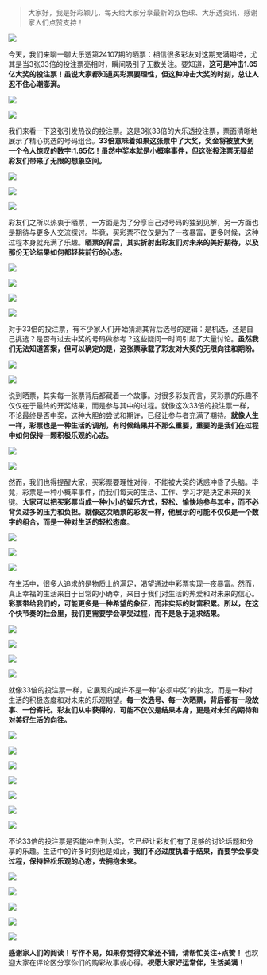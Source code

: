 

> 大家好，我是好彩颖儿，每天给大家分享最新的双色球、大乐透资讯，感谢家人们点赞支持！

![](https://cdn.jsdelivr.net/gh/wangwenjie1314/PicCDN/2024-7-12/1720763627240-image.png)


今天，我们来聊一聊大乐透第24107期的晒票：相信很多彩友对这期充满期待，尤其是当3张33倍的投注票亮相时，瞬间吸引了无数关注。要知道，**这可是冲击1.65亿大奖的投注票！虽说大家都知道买彩票要理性，但这种冲击大奖的时刻，总让人忍不住心潮澎湃。**

![](https://cdn.jsdelivr.net/gh/wangwenjie1314/PicCDN/2024-9-14/1726268457961-image.png)


![](https://cdn.jsdelivr.net/gh/wangwenjie1314/PicCDN/2024-9-14/1726268606501-image.png)


我们来看一下这张引发热议的投注票。这是3张33倍的大乐透投注票，票面清晰地展示了精心挑选的号码组合。**33倍意味着如果这张票中了大奖，奖金将被放大到一个令人惊叹的数字:1.65亿！虽然中奖本就是小概率事件，但这张投注票无疑给彩友们带来了无限的想象空间。**


![](https://cdn.jsdelivr.net/gh/wangwenjie1314/PicCDN/2024-9-14/1726268619602-image.png)


![](https://cdn.jsdelivr.net/gh/wangwenjie1314/PicCDN/2024-9-14/1726268631248-image.png)

![](https://cdn.jsdelivr.net/gh/wangwenjie1314/PicCDN/2024-9-14/1726268650747-image.png)



彩友们之所以热衷于晒票，一方面是为了分享自己对号码的独到见解，另一方面也是期待与更多人交流探讨。毕竟，买彩票不仅仅是为了一夜暴富，更多时候，这种过程本身就充满了乐趣。**晒票的背后，其实折射出彩友们对未来的美好期待，以及那份无论结果如何都轻装前行的心态。**


![](https://cdn.jsdelivr.net/gh/wangwenjie1314/PicCDN/2024-9-14/1726268897590-image.png)


![](https://cdn.jsdelivr.net/gh/wangwenjie1314/PicCDN/2024-9-14/1726268906814-image.png)


![](https://cdn.jsdelivr.net/gh/wangwenjie1314/PicCDN/2024-9-14/1726268916173-image.png)


![](https://cdn.jsdelivr.net/gh/wangwenjie1314/PicCDN/2024-9-14/1726268927204-image.png)



对于33倍的投注票，有不少家人们开始猜测其背后选号的逻辑：是机选，还是自己挑选？是否有过去中奖的号码做参考？这些疑问一时间引起了大量讨论。**虽然我们无法知道答案，但可以确定的是，这张票承载了彩友对大奖的无限向往和期盼。**


![](https://cdn.jsdelivr.net/gh/wangwenjie1314/PicCDN/2024-9-14/1726268889834-image.png)

![](https://cdn.jsdelivr.net/gh/wangwenjie1314/PicCDN/2024-9-14/1726268883055-image.png)



说到晒票，其实每一张票背后都藏着一个故事。对很多彩友而言，买彩票的乐趣不仅仅在于最终的开奖结果，而是参与其中的过程。就像这次33倍的投注票一样，不论最终是否中奖，这种大胆的尝试和期许，已经让参与者充满了期待。**就像人生一样，彩票也是一种生活的调剂，有时候结果并不那么重要，重要的是我们在过程中如何保持一颗积极乐观的心态。**


![](https://cdn.jsdelivr.net/gh/wangwenjie1314/PicCDN/2024-9-14/1726268858254-image.png)

![](https://cdn.jsdelivr.net/gh/wangwenjie1314/PicCDN/2024-9-14/1726268849980-image.png)


然而，我们也得提醒大家，买彩票要理性对待，不能被大奖的诱惑冲昏了头脑。毕竟，彩票是一种小概率事件，而我们每天的生活、工作、学习才是决定未来的关键。**大家可以把买彩票当成一种小小的娱乐方式，轻松、愉快地参与其中，而不必背负过多的压力和负担。就像这次晒票的彩友一样，他展示的可能不仅仅是一个数字的组合，而是一种对生活的轻松态度**。


![](https://cdn.jsdelivr.net/gh/wangwenjie1314/PicCDN/2024-9-14/1726269075221-image.png)


![](https://cdn.jsdelivr.net/gh/wangwenjie1314/PicCDN/2024-9-13/1726212275396-image.png)

![](https://cdn.jsdelivr.net/gh/wangwenjie1314/PicCDN/2024-9-13/1726212281699-image.png)



在生活中，很多人追求的是物质上的满足，渴望通过中彩票实现一夜暴富。然而，真正幸福的生活来自于日常的小确幸，来自于我们对生活的热爱和对未来的信心。**彩票带给我们的，可能更多是一种希望的象征，而非实际的财富积累。所以，在这个快节奏的社会里，我们更需要学会享受过程，而不是急于追求结果。**




![](https://cdn.jsdelivr.net/gh/wangwenjie1314/PicCDN/2024-9-13/1726212288789-image.png)




![](https://cdn.jsdelivr.net/gh/wangwenjie1314/PicCDN/2024-9-14/1726268699331-image.png)

![](https://cdn.jsdelivr.net/gh/wangwenjie1314/PicCDN/2024-9-13/1726212300913-image.png)


![](https://cdn.jsdelivr.net/gh/wangwenjie1314/PicCDN/2024-9-14/1726269059231-image.png)


就像33倍的投注票一样，它展现的或许不是一种“必须中奖”的执念，而是一种对生活的积极态度和对未来的乐观期望。**每一次选号、每一次晒票，背后都有一段故事、一份寄托。彩友们从中获得的，可能不仅仅是结果本身，更是对未知的期待和对美好生活的向往。**


![](https://cdn.jsdelivr.net/gh/wangwenjie1314/PicCDN/2024-9-14/1726269024041-image.png)


![](https://cdn.jsdelivr.net/gh/wangwenjie1314/PicCDN/2024-9-14/1726268663385-image.png)


![](https://cdn.jsdelivr.net/gh/wangwenjie1314/PicCDN/2024-9-14/1726268974318-image.png)



![](https://cdn.jsdelivr.net/gh/wangwenjie1314/PicCDN/2024-9-14/1726268958547-image.png)


![](https://cdn.jsdelivr.net/gh/wangwenjie1314/PicCDN/2024-9-14/1726268944839-image.png)


![](https://cdn.jsdelivr.net/gh/wangwenjie1314/PicCDN/2024-9-14/1726269036437-image.png)


![](https://cdn.jsdelivr.net/gh/wangwenjie1314/PicCDN/2024-9-14/1726268871674-image.png)



不论33倍的投注票是否能冲击到大奖，它已经让彩友们有了足够的讨论话题和分享的乐趣。生活中的许多时刻也是如此，**我们不必过度执着于结果，而要学会享受过程，保持轻松乐观的心态，去拥抱未来。**

![](https://cdn.jsdelivr.net/gh/wangwenjie1314/PicCDN/2024-9-14/1726268740362-image.png)

![](https://cdn.jsdelivr.net/gh/wangwenjie1314/PicCDN/2024-9-14/1726268672194-image.png)

![](https://cdn.jsdelivr.net/gh/wangwenjie1314/PicCDN/2024-9-14/1726268835209-image.png)



![](https://cdn.jsdelivr.net/gh/wangwenjie1314/PicCDN/2024-9-14/1726268720800-image.png)


![](https://cdn.jsdelivr.net/gh/wangwenjie1314/PicCDN/2024-9-14/1726268709145-image.png)



**感谢家人们的阅读！写作不易，如果你觉得文章还不错，请帮忙关注+点赞！** 也欢迎大家在评论区分享你们的购彩故事或心得。**祝愿大家好运常伴，生活美满！**


